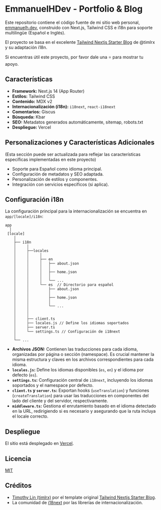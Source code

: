 # EmmanuelHDev - Portfolio & Blog

Este repositorio contiene el código fuente de mi sitio web personal, [emmanuelh.dev](https://emmanuelh.dev), construido con Next.js, Tailwind CSS e i18n para soporte multilingüe (Español e Inglés).

El proyecto se basa en el excelente [Tailwind Nextjs Starter Blog](https://github.com/timlrx/tailwind-nextjs-starter-blog) de @timlrx y su adaptación i18n.

Si encuentras útil este proyecto, por favor dale una ⭐ para mostrar tu apoyo.

## Características

*   **Framework:** Next.js 14 (App Router)
*   **Estilos:** Tailwind CSS
*   **Contenido:** MDX v2
*   **Internacionalización (i18n):** `i18next`, `react-i18next`
*   **Comentarios:** Giscus
*   **Búsqueda:** Kbar
*   **SEO:** Metadatos generados automáticamente, sitemap, robots.txt
*   **Despliegue:** Vercel

## Personalizaciones y Características Adicionales

(Esta sección puede ser actualizada para reflejar las características específicas implementadas en este proyecto)

*   Soporte para Español como idioma principal.
*   Configuración de metadatos y SEO adaptada.
*   Personalización de estilos y componentes.
*   Integración con servicios específicos (si aplica).

## Configuración i18n

La configuración principal para la internacionalización se encuentra en `app/[locale]/i18n`:

```
app
  │
 [locale]
    │
    ├── i18n
    │     │
    │     ├──locales
    │     │     │
    │     │     ├── en
    │     │     │   ├── about.json
    │     │     │   │
    │     │     │   ├── home.json
    │     │     │   │
    │     │     │   └── ...
    │     │     └── es  // Directorio para español
    │     │         ├── about.json
    │     │         │
    │     │         ├── home.json
    │     │         │
    │     │         └── ...
    │     │
    │     │
    │     ├── client.ts
    │     ├── locales.js // Define los idiomas soportados
    │     ├── server.ts
    │     └── settings.ts // Configuración de i18next
    │
    └── ...
```

*   **Archivos JSON:** Contienen las traducciones para cada idioma, organizadas por página o sección (namespace). Es crucial mantener la misma estructura y claves en los archivos correspondientes para cada idioma.
*   **`locales.js`:** Define los idiomas disponibles (`es`, `en`) y el idioma por defecto (`es`).
*   **`settings.ts`:** Configuración central de `i18next`, incluyendo los idiomas soportados y el namespace por defecto.
*   **`client.ts` y `server.ts`:** Exportan hooks (`useTranslation`) y funciones (`createTranslation`) para usar las traducciones en componentes del lado del cliente y del servidor, respectivamente.
*   **`middleware.ts`:** Gestiona el enrutamiento basado en el idioma detectado en la URL, redirigiendo si es necesario y asegurando que la ruta incluya el locale correcto.

## Despliegue

El sitio está desplegado en [Vercel](https://vercel.com).

## Licencia

[MIT](https://github.com/timlrx/tailwind-nextjs-starter-blog/blob/master/LICENSE)

## Créditos

*   [Timothy Lin (timlrx)](https://github.com/timlrx) por el template original [Tailwind Nextjs Starter Blog](https://github.com/timlrx/tailwind-nextjs-starter-blog).
*   La comunidad de [i18next](https://www.i18next.com/) por las librerías de internacionalización.
